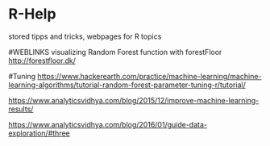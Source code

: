 # R-Help
stored tipps and tricks, webpages for R topics

#WEBLINKS
visualizing Random Forest function with forestFloor
http://forestfloor.dk/

#Tuning
https://www.hackerearth.com/practice/machine-learning/machine-learning-algorithms/tutorial-random-forest-parameter-tuning-r/tutorial/

https://www.analyticsvidhya.com/blog/2015/12/improve-machine-learning-results/

https://www.analyticsvidhya.com/blog/2016/01/guide-data-exploration/#three
